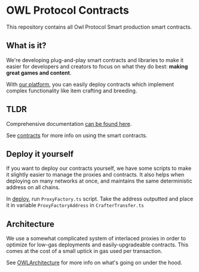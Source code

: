 # OWL Protocol Contracts

This repository contains all Owl Protocol Smart production smart contracts.
## What is it?
We're developing plug-and-play smart contracts and libraries to make it easier for developers and creators to focus on what they do best: **making great games and content**.

With [our platform](https://owlprotocol.xyz), you can easily deploy contracts which implement complex functionality like item crafting and breeding.

## TLDR
Comprehensive documentation [can be found here](https://owlprotocol.github.io/contracts/docs).

See [contracts](./contracts) for more info on using the smart contracts.

## Deploy it yourself

If you want to deploy our contracts yourself, we have some scripts to make it slightly easier to manage the proxies and contracts. It also helps when deploying on many networks at once, and maintains the same deterministic address on all chains.

In [deploy](./deploy/001_Implementation/), run `ProxyFactory.ts` script. Take the address outputted and place it in variable `ProxyFactoryAddress` in `CrafterTransfer.ts`

## Architecture

We use a somewhat complicated system of interlaced proxies in order to optimize for low-gas deployments and easily-upgradeable contracts. This comes at the cost of a small uptick in gas used per transaction.

See [OWLArchitecture](../../OWLArchitecture.drawio) for more info on what's going on under the hood.
